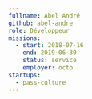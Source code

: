 ```yaml
---
fullname: Abel André
github: abel-andre
role: Développeur
missions:
  - start: 2018-07-16
    end: 2019-06-30
    status: service
    employer: octo
startups:
  - pass-culture
---
```

